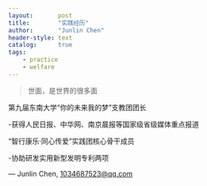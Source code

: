 ```yaml
---
layout:       post
title:        "实践经历"
author:       "Junlin Chen"
header-style: text
catalog:      true
tags:
    - practice
    - welfare
---
```


> 世面，是世界的很多面

第九届东南大学“你的未来我的梦”支教团团长

-获得人民日报、中华网、南京晨报等国家级省级媒体重点报道

“智行康乐·同心传爱”实践团核心骨干成员

-协助研发实用新型发明专利两项


— Junlin Chen, 1034687523@qq.com
